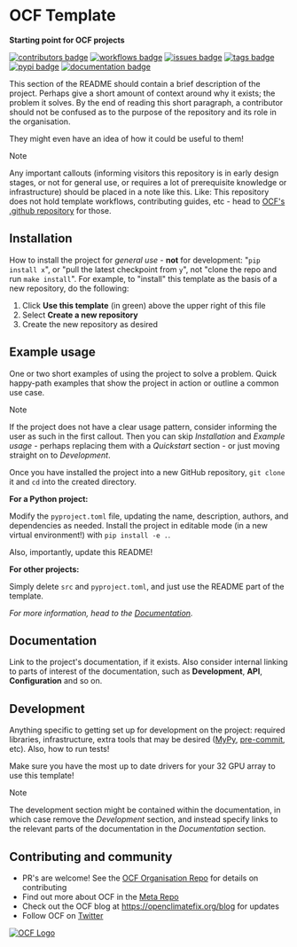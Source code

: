 # OCF Template

**Starting point for OCF projects**

[![contributors badge](https://img.shields.io/github/contributors/openclimatefix/ocf-template?color=FFFFFF)](https://github.com/openclimatefix/ocf-template/graphs/contributors)
[![workflows badge](https://img.shields.io/github/actions/workflow/status/openclimatefix/ocf-template/ci.yml?branch=maine&color=FFD053)](https://github.com/openclimatefix/ocf-template/actions/workflows/ci.yml)
[![issues badge](https://img.shields.io/github/issues/openclimatefix/ocf-template?color=FFAC5F)](https://github.com/openclimatefix/ocf-template/issues?q=is%3Aissue+is%3Aopen+sort%3Aupdated-desc)
[![tags badge](https://img.shields.io/github/v/tag/openclimatefix/ocf-template?include_prereleases&sort=semver&color=7BCDF3)](https://github.com/openclimatefix/ocf-template/tags)
[![pypi badge](https://img.shields.io/pypi/v/ocf-template?&color=086788)](https://pypi.org/project/ocf-template)
[![documentation badge](https://img.shields.io/badge/docs-latest-333333)](https://openclimatefix.github.io/ocf-template/)

This section of the README should contain a brief description of the project.
Perhaps give a short amount of context around why it exists; the problem it solves.
By the end of reading this short paragraph, a contributor should not be confused
as to the purpose of the repository and its role in the organisation.

They might even have an idea of how it could be useful to them!

> [!Note]
> Any important callouts (informing visitors this repository is in early
> design stages, or not for general use, or requires a lot of prerequisite
> knowledge or infrastructure) should be placed in a note like this.
> Like: This repository does not hold template workflows, contributing
> guides, etc - head to
> [OCF's .github repository](https://github.com/openclimatefix/.github)
> for those.

## Installation

How to install the project for *general use* - **not** for development:
"`pip install x`", or "pull the latest checkpoint from `y`",
not "clone the repo and run `make install`".
For example, to "install" this template as the basis of a new repository,
do the following:

1. Click **Use this template** (in green) above the upper right of this file
2. Select **Create a new repository**
3. Create the new repository as desired

## Example usage

One or two short examples of using the project to solve a problem.
Quick happy-path examples that show the project in action or outline a
common use case.

> [!Note]
> If the project does not have a clear usage pattern, consider informing the
> user as such in the first callout. Then you can skip *Installation* and
> *Example usage* - perhaps replacing them with a *Quickstart* section -
> or just moving straight on to *Development*.

Once you have installed the project into a new GitHub repository,
`git clone` it and `cd` into the created directory.

**For a Python project:**

Modify the `pyproject.toml`
file, updating the name, description, authors, and dependencies as needed.
Install the project in editable mode (in a new virtual environment!)
with `pip install -e .`.

Also, importantly, update this README!

**For other projects:**

Simply delete `src` and `pyproject.toml`, and just use the README part of the template.

*For more information, head to the [Documentation](#documentation).*

## Documentation

Link to the project's documentation, if it exists. Also consider internal
linking to parts of interest of the documentation, such as **Development**,
**API**, **Configuration** and so on.

## Development

Anything specific to getting set up for development on the project: required libraries,
infrastructure, extra tools that may be desired ([MyPy](https://mypy.readthedocs.io/en/stable/),
[pre-commit](https://pre-commit.com/), etc). Also, how to run tests!

Make sure you have the most up to date drivers for your 32 GPU array to use this template! 

> [!Note]
> The development section might be contained within the documentation, in which case
> remove the *Development* section, and instead specify links to the relevant parts
> of the documentation in the *Documentation* section.

## Contributing and community

- PR's are welcome! See the [OCF Organisation Repo](https://github.com/openclimatefix) for details on contributing
- Find out more about OCF in the [Meta Repo](https://github.com/openclimatefix/ocf-meta-repo)
- Check out the OCF blog at https://openclimatefix.org/blog for updates
- Follow OCF on [Twitter](https://twitter.com/OpenClimateFix)

[![OCF Logo](https://cdn.prod.website-files.com/62d92550f6774db58d441cca/6324a2038936ecda71599a8b_OCF_Logo_black_trans.png)](https://openclimatefix.org)



 

